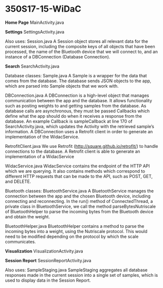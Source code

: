 # 350S17-15-WiDaC
**Home Page**
MainActivity.java

**Settings**
SettingsActivity.java

Also uses:
Session.java
A Session object stores all relevant data for the current session, including the composite keys of all objects that have been processed, the name of the Bluetooth device that we will connect to, and an instance of a DBConnection (Database Connection).

**Search**
SearchActivity.java

Database classes:
Sample.java
A Sample is a wrapper for the data that comes from the database. The database sends JSON objects to the app, which are parsed into Sample objects that we work with.

DBConnection.java
A DBConnection is a high-level object that manages communication between the app and the database. It allows functionality such as posting weights to and getting samples from the database. As database calls are asynchronous, they must be passed Callbacks which define what the app should do when it receives a response from the database. An example Callback is sampleCallback at line 170 of SearchActivity.java, which updates the Activity with the retrieved sample’s information. A DBConnection uses a Retrofit client in order to generate an implementation of the WidacService.

RetrofitClient.java
We use Retrofit (http://square.github.io/retrofit/) to handle connections to the database. A Retrofit client is able to generate an implementation of a WidacService

WidacService.java
WidacService contains the endpoint of the HTTP API which we are querying. It also contains methods which correspond to different HTTP requests that can be made to the API, such as POST, GET, and DELETE.

Bluetooth classes:
BluetoothService.java
A BluetoothService manages the connection between the app and the chosen Bluetooth device, including connecting and reconnecting. In the run() method of ConnectedThread, a private class in BluetoothService, we call the method parseBytesNutriscale of BluetoothHelper to parse the incoming bytes from the Bluetooth device and obtain the weight.

BluetoothHelper.java
BluetoothHelper contains a method to parse the incoming bytes into a weight, using the Nutriscale protocol. This would need to be modified depending on the protocol by which the scale communicates.

**Visualization**
VisualizationActivity.java

**Session Report**
SessionReportActivity.java

Also uses:
SampleStaging.java
SampleStaging aggregates all database responses made in the current session into a single set of samples, which is used to display data in the Session Report.
